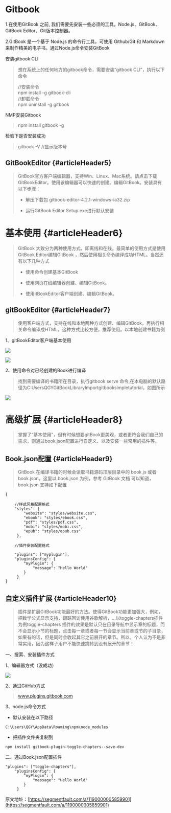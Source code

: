 # Gitbook

1.在使用GitBook 之前, 我们需要先安装一些必须的工具，Node.js、GitBook、GitBook Editor、Git版本控制器。

2.GitBook 是一个基于 Node.js 的命令行工具，可使用 Github/Git 和 Markdown 来制作精美的电子书。通过Node.js命令安装GitBook

安装gitbook CLI

> 想在系统上的任何地方的gitbook命令，需要安装“gitbook CLI”，执行以下命令
>
> //安装命令  
> npm install -g gitbook-cli  
> //卸载命令  
> npm uninstall -g gitbook

NMP安装Gitbook

> npm install gitbook -g

检验下是否安装成功

> gitbook -V //显示版本号



## GitBookEditor {#articleHeader5}

> GitBook官方客户端编辑器，支持Win、Linux、Mac系统。请点击下载GitBookEditor。使用该编辑器可以快速的创建、编辑GitBook。安装具有以下步骤：
>
> * 解压下载包 gitbook-editor-4.2.1-windows-ia32.zip
>
> * 运行GitBook Editor Setup.exe进行默认安装

# 基本使用 {#articleHeader6}

> GitBook 大致分为两种使用方式，即离线和在线。最简单的使用方式是使用GitBook Editor编辑GitBook ，然后使用相关命令编译成功HTML。当然还有以下几种方式
>
> * 使用命令创建基本GitBook
>
> * 使用网页在线编辑器创建、编辑GitBook。
>
> * 使用itBookEditor客户端创建、编辑GitBook。

## gitBookEditor {#articleHeader7}

> 使用客户端方式，支持在线和本地两种方式创建、编辑GitBook，再执行相关命令编译成HTML，这种方式比较方便，推荐使用。以本地创建书籍为例

1、gitBookEditor客户端基本使用

![](https://segmentfault.com/img/bVyKz5)

![](https://segmentfault.com/img/bVyKz9)

2、使用命令对已经创建的Book进行编译

> 找到需要编译的书籍所在目录，执行gitbook serve 命令,在本电脑的默认路径为C:UsersQGYGitBookLibraryImportgitbooksimpletutorial，如图所示

![](https://segmentfault.com/img/bVyKAb)

# 高级扩展 {#articleHeader8}

> 掌握了“基本使用”，但有时候想要gitBook更美观，或者更符合我们自己的需求，则通过book.json配置进行自定义、以及安装一些常用的插件等。

## Book.json配置 {#articleHeader9}

> GitBook 在编译书籍的时候会读取书籍源码顶层目录中的 book.js 或者 book.json，这里以 book.json 为例，参考 GitBook 文档 可以知道，book.json 支持如下配置

```
{

    //样式风格配置格式
    "styles": {
        "website": "styles/website.css",
        "ebook": "styles/ebook.css",
        "pdf": "styles/pdf.css",
        "mobi": "styles/mobi.css",
        "epub": "styles/epub.css"
     },

    //插件安装配置格式

    "plugins": ["myplugin"],
    "pluginsConfig": {
        "myPlugin": {
            "message": "Hello World"
        }
     }    
}
```

## 自定义插件扩展 {#articleHeader10}

> 插件是扩展GitBook功能最好的方法。使得GitBook功能更加强大，例如，把数学公式显示支持，跟踪回访使用谷歌解析，…以toggle-chapters插件为例toggle-chapters 插件的效果是默认只在目录导航中显示章的标题，而不会显示小节的标题，点击每一章或者每一节会显示当前章或节的子目录，如果有的话，但是同时会收起其它之前展开的章节。所以，个人认为不是非常实用，因为这样子用户不能快速跳转到没有展开的章节！

一、搜索、安装插件方式

1、编辑器方式（没成功）

![](https://segmentfault.com/img/bVyKAo)

2、通过GitHub方式

> www.plugins.gitbook.com

3、node.js命令方式

* 默认安装在以下路径

```
C:\Users\QGY\AppData\Roaming\npm\node_modules
```

* 把插件文件夹复制到

```
npm install gitbook-plugin-toggle-chapters--save-dev
```

二、通过Book.json配置插件

```
"plugins": ["toggle-chapters"],
    "pluginsConfig": {
        "myPlugin": {
            "message": "Hello World"
        }
     }
```



原文地址：[https://segmentfault.com/a/1190000005859901](https://segmentfault.com/a/1190000005859901)

